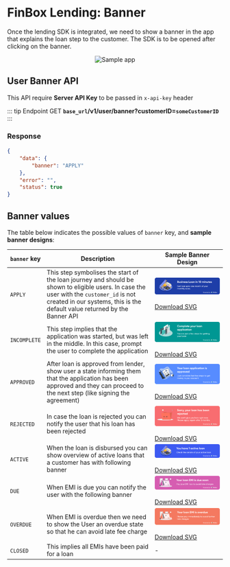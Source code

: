 # FinBox Lending: Banner

Once the lending SDK is integrated, we need to show a banner in the app that explains the loan step to the customer. The SDK is to be opened after clicking on the banner.

<div style="text-align:center;">
<img src="https://finbox-cdn.s3.ap-south-1.amazonaws.com/docs/assets/servicing/Banner-ll.png" alt="Sample app" style="width:30%" />
</div>

## User Banner API

This API require **Server API Key** to be passed in `x-api-key` header

::: tip Endpoint
GET **`base_url`/v1/user/banner?customerID=`someCustomerID`**
:::

### Response
```json
{
    "data": {
        "banner": "APPLY"
    },
    "error": "",
    "status": true
}
```

## Banner values

The table below indicates the possible values of `banner` key, and **sample banner designs**:

| `banner` key | Description | Sample Banner Design |
| - | - | - |
| `APPLY` | This step symbolises the start of the loan journey and should be shown to eligible users. In case the user with the `customer_id` is not created in our systems, this is the default value returned by the Banner API | <img src="/apply_for_loan.svg" alt="Apply for loan" /><br /><br /><a href="/apply_for_loan.svg" download>Download SVG</a> |
| `INCOMPLETE` | This step implies that the application was started, but was left in the middle. In this case, prompt the user to complete the application | <img src="/incomplete_loan.svg" alt="Incomplete loan" /><br /><br /><a href="/incomplete_loan.svg" download>Download SVG</a> |
| `APPROVED` | After loan is approved from lender, show user a state informing them that the application has been approved and they can proceed to the next step (like signing the agreement) | <img src="/loan_approved.svg" alt="Loan Approved" /><br /><br /><a href="/loan_approved.svg" download>Download SVG</a> |
| `REJECTED` | In case the loan is rejected you can notify the user that his loan has been rejected | <img src="/loan_rejected.svg" alt="Loan rejected" /><br /><br /><a href="/loan_rejected.svg" download>Download SVG</a> |
| `ACTIVE` | When the loan is disbursed you can show overview of active loans that a customer has with following banner | <img src="/active_loan.svg" alt="Active loan" /><br /><br /><a href="/active_loan.svg" download>Download SVG</a> |
| `DUE` | When EMI is due you can notify the user with the following banner | <img src="/emi_due.svg" alt="EMI due" /><br /><br /><a href="/emi_due.svg" download>Download SVG</a> |
| `OVERDUE` | When EMI is overdue then we need to show the User an overdue state so that he can avoid late fee charge | <img src="/emi_overdue.svg" alt="EMI overdue" /><br /><br /><a href="/emi_overdue.svg" download>Download SVG</a> |
| `CLOSED` | This implies all EMIs have been paid for a loan | - |